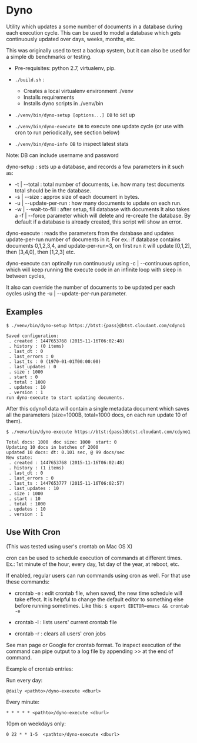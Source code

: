 Dyno
====

Utility which updates a some number of documents in a database
during each execution cycle. This can be used to model a database
which gets continuously updated over days, weeks, months, etc.

This was originally used to test a backup system, but it can also be
used for a simple db benchmarks or testing.


 * Pre-requisites: python 2.7, virtualenv, pip.

 * `./build.sh` :
   - Creates a local virtualenv environment ./venv
   - Installs requirements
   - Installs dyno scripts in ./venv/bin

 * `./venv/bin/dyno-setup [options...] DB` to set up

 * `./venv/bin/dyno-execute DB` to execute one update cycle
   (or use with cron to run periodically, see section below)

 * `./venv/bin/dyno-info DB` to inspect latest stats

Note: DB can include username and password

dyno-setup : sets up a database, and records a few
parameters in it such as:

  * -t | --total : total number of documents, i.e. how many test
        documents total should be in the database.
  * -s | --size : approx size of each document in bytes.
  * -u | --update-per-run : how many documents to update on each run.
  * -w | --wait-to-fill : after setup, fill database with documents
It also takes a -f | --force parameter which will delete and
re-create the database. By default if a database is already created,
this script will show an error.

dyno-execute : reads the parameters from the database and
updates update-per-run number of documents in it. For ex.: if
database contains documents 0,1,2,3,4, and update-per-run=3,
on first run it will update [0,1,2], then [3,4,0], then [1,2,3] etc.

dyno-execute can optinally run continuously using
-c | --continuous <seconds> option, which will keep running the
execute code in an infinite loop with <seconds> sleep in between cycles,

It also can override the number of documents to be updated per each
cycles using the -u | --update-per-run parameter.


Examples
--------

```
$ ./venv/bin/dyno-setup https://btst:{pass}@btst.cloudant.com/cdyno1
```

```
Saved configuration:
 . created : 1447653768 (2015-11-16T06:02:48)
 . history : (0 items)
 . last_dt : 0
 . last_errors : 0
 . last_ts : 0 (1970-01-01T00:00:00)
 . last_updates : 0
 . size : 1000
 . start : 0
 . total : 1000
 . updates : 10
 . version : 1
run dyno-execute to start updating documents.
```

After this cdyno1 data will contain a single metadata document which
saves all the parameters (size=1000B, total=1000 docs, on each run
update 10 of them).


```
$ ./venv/bin/dyno-execute https://btst:{pass}@btst.cloudant.com/cdyno1
```

```
Total docs: 1000  doc size: 1000  start: 0
Updating 10 docs in batches of 2000
updated 10 docs: dt: 0.101 sec, @ 99 docs/sec
New state:
 . created : 1447653768 (2015-11-16T06:02:48)
 . history : (1 items)
 . last_dt : 0
 . last_errors : 0
 . last_ts : 1447653777 (2015-11-16T06:02:57)
 . last_updates : 10
 . size : 1000
 . start : 10
 . total : 1000
 . updates : 10
 . version : 1
```


Use With Cron
-------------

(This was tested using user's crontab on Mac OS X)

cron can be used to schedule execution of commands at different times.
Ex.: 1st minute of the hour, every day, 1st day of the year, at reboot, etc.

If enabled, regular users can run commands using cron as well. For that
use these commands:

 * crontab -e : edit crontab file, when saved, the new time schedule will
take effect. It is helpful to change the default editor to something else
before running sometimes. Like this: `$ export EDITOR=emacs && crontab -e`

 * crontab -l : lists users' current crontab file

 * crontab -r : clears all users' cron jobs

See man page or Google for crontab format. To inspect execution of the
command can pipe output to a log file by appending  >> <pathtofile>
at the end of command.

Example of crontab entries:

Run every day:

```
@daily <pathto>/dyno-execute <dburl>
```

Every minute:

```
* * * * * <pathto>/dyno-execute <dburl>
```

10pm on weekdays only:

```
0 22 * * 1-5  <pathto>/dyno-execute <dburl>
```

